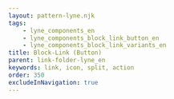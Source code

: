 ```yaml
---
layout: pattern-lyne.njk
tags: 
    - lyne_components_en
    - lyne_components_block_link_button_en
    - lyne_components_block_link_variants_en
title: Block-Link (Button)
parent: link-folder-lyne_en
keywords: link, icon, split, action
order: 350
excludeInNavigation: true
---
```

